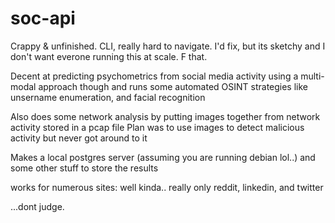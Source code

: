 # soc-api

Crappy & unfinished. CLI, really hard to navigate. I'd fix, but its sketchy and I don't want everone running this at scale. F that.

Decent at predicting psychometrics from social media activity using a multi-modal approach though and runs some automated OSINT strategies like unsername enumeration, and facial recognition

Also does some network analysis by putting images together from network activity stored in a pcap file 
  Plan was to use images to detect malicious activity but never got around to it

Makes a local postgres server (assuming you are running debian lol..) and some other stuff to store the results

works for numerous sites:
  well kinda.. really only reddit, linkedin, and twitter
  
  
  
  ...dont judge.
